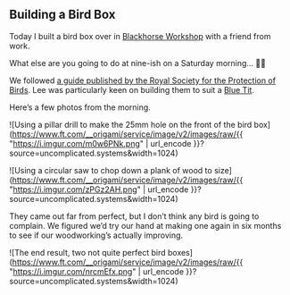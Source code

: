 ## Building a Bird Box

Today I built a bird box over in [Blackhorse Workshop](http://www.blackhorseworkshop.co.uk) with a friend from work.

What else are you going to do at nine-ish on a Saturday morning… 🤦‍♂️

We followed [a guide published by the Royal Society for the Protection of Birds](https://www.rspb.org.uk/fun-and-learning/for-families/family-wild-challenge/activities/build-a-birdbox/). Lee was particularly keen on building them to suit a [Blue Tit](https://www.rspb.org.uk/birds-and-wildlife/wildlife-guides/bird-a-z/blue-tit).

Here’s a few photos from the morning.

![Using a pillar drill to make the 25mm hole on the front of the bird box](https://www.ft.com/__origami/service/image/v2/images/raw/{{ "https://i.imgur.com/m0w6PNk.png" | url_encode }}?source=uncomplicated.systems&width=1024)

![Using a circular saw to chop down a plank of wood to size](https://www.ft.com/__origami/service/image/v2/images/raw/{{ "https://i.imgur.com/zPGz2AH.png" | url_encode }}?source=uncomplicated.systems&width=1024)

They came out far from perfect, but I don’t think any bird is going to complain. We figured we’d try our hand at making one again in six months to see if our woodworking’s actually improving.

![The end result, two not quite perfect bird boxes](https://www.ft.com/__origami/service/image/v2/images/raw/{{ "https://i.imgur.com/nrcmEfx.png" | url_encode }}?source=uncomplicated.systems&width=1024)

